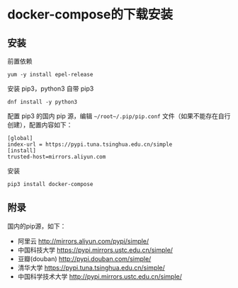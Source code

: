 # docker-compose的下载安装

## 安装

前置依赖

```shell
yum -y install epel-release
```

安装 pip3，python3 自带 pip3

```shell
dnf install -y python3
```

配置 pip3 的国内 pip 源，编辑 `~/root~/.pip/pip.conf` 文件（如果不能存在自行创建），配置内容如下：

```
[global]
index-url = https://pypi.tuna.tsinghua.edu.cn/simple
[install]
trusted-host=mirrors.aliyun.com
```

安装

```shell
pip3 install docker-compose
```

## 附录

国内的pip源，如下：

* 阿里云 http://mirrors.aliyun.com/pypi/simple/
* 中国科技大学 https://pypi.mirrors.ustc.edu.cn/simple/
* 豆瓣(douban) http://pypi.douban.com/simple/
* 清华大学 https://pypi.tuna.tsinghua.edu.cn/simple/
* 中国科学技术大学 http://pypi.mirrors.ustc.edu.cn/simple/